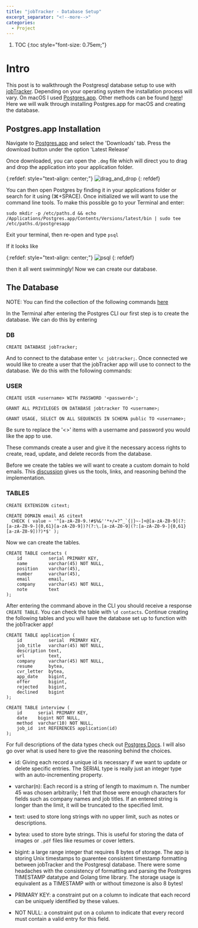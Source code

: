 ```yaml
---
title: "jobTracker - Database Setup"
excerpt_separator: "<!--more-->"
categories: 
  - Project
---
```


1. TOC
{:toc style="font-size: 0.75em;"}

# Intro

This post is to walkthrough the Postgresql database setup to use with [jobTracker](https://github.com/Ferrallv/jobTracker). Depending on your operating system the installation process will vary. On macOS I used [Postgres.app](https://postgresapp.com/). Other methods can be found [here](https://www.postgresql.org/download/)! Here we will walk through installing Postgres.app for macOS and creating the database.


## Postgres.app Installation

Navigate to [Postgres.app](https://postgresapp.com/) and select the 'Downloads' tab. Press the download button under the option 'Latest Release'

Once downloaded, you can open the `.dmg` file which will direct you to drag and drop the application into your application folder.

{:refdef: style="text-align: center;"}
![drag_and_drop](../../assets/images/jobTracker_Database_Setup_1.gif)
{: refdef}

You can then open Postgres by finding it in your applications folder or search for it using (⌘+SPACE). Once initialized we will want to use the command line tools. To make this possible go to your Terminal and enter:

```
sudo mkdir -p /etc/paths.d && echo /Applications/Postgres.app/Contents/Versions/latest/bin | sudo tee /etc/paths.d/postgresapp
```

Exit your terminal, then re-open and type
`psql`

If it looks like 

{:refdef: style="text-align: center;"}
![psql](../../assets/images/jobTracker_Database_Setup_2.png)
{: refdef}

then it all went swimmingly! Now we can create our database.

## The Database

NOTE: You can find the collection of the following commands [here](https://github.com/Ferrallv/jobTracker/blob/master/db_creation_commands.md)

In the Terminal after entering the Postgres CLI our first step is to create the database. We can do this by entering

### DB

```
CREATE DATABASE jobTracker;
```

And to connect to the database enter `\c jobtracker;`. Once connected we would like to create a user that the jobTracker app will use to connect to the database. We do this with the following commands:

### USER

```
CREATE USER <username> WITH PASSWORD '<password>';

GRANT ALL PRIVILEGES ON DATABASE jobtracker TO <username>;

GRANT USAGE, SELECT ON ALL SEQUENCES IN SCHEMA public TO <username>;
```

Be sure to replace the '<>' items with a username and password you would like the app to use.

These commands create a user and give it the necessary access rights to create, read, update, and delete records from the database.

Before we create the tables we will want to create a custom domain to hold emails. This [discussion](https://dba.stackexchange.com/questions/68266/what-is-the-best-way-to-store-an-email-address-in-postgresql) gives us the tools, links,  and reasoning behind the implementation.

### TABLES

```
CREATE EXTENSION citext;

CREATE DOMAIN email AS citext
  CHECK ( value ~ '^[a-zA-Z0-9.!#$%&''*+/=?^_`{|}~-]+@[a-zA-Z0-9](?:[a-zA-Z0-9-]{0,61}[a-zA-Z0-9])?(?:\.[a-zA-Z0-9](?:[a-zA-Z0-9-]{0,61}[a-zA-Z0-9])?)*$' );
```

Now we can create the tables. 

```
CREATE TABLE contacts (
	id 			serial PRIMARY KEY,
	name 		varchar(45) NOT NULL, 
	position 	varchar(45),
	number 		varchar(45),
	email 		email,
	company 	varchar(45) NOT NULL,
	note 		text
);
```
After entering the command above in the CLI you should receive a response `CREATE TABLE`. You can check the table with `\d contacts`. Continue creating the following tables and you will have the database set up to function with the jobTracker app!

```
CREATE TABLE application (
	id 			serial 	PRIMARY KEY,
	job_title 	varchar(45) NOT NULL,
	description text,
	url 		text,
	company 	varchar(45) NOT NULL,
	resume 		bytea,
	cvr_letter 	bytea,
	app_date 	bigint,
	offer 		bigint,
	rejected 	bigint,
	declined 	bigint
);

CREATE TABLE interview (
	id 		serial PRIMARY KEY,
	date 	bigint NOT NULL,
	method 	varchar(10) NOT NULL,
	job_id 	int REFERENCES application(id)
);
```

For full descriptions of the data types check out [Postgres Docs](https://www.postgresql.org/docs/current/datatype.html). I will also go over what is used here to give the reasoning behind the choices.

- id: Giving each record a unique id is necessary if we want to update or delete specific entries. The SERIAL type is really just an integer type with an auto-incrementing property. 

- varchar(n): Each record is a string of length to maximum n. The number 45 was chosen arbitrarily; I felt that those were enough characters for fields such as company names and job titles. If an entered string is longer than the limit, it will be truncated to the specified limit.

- text: used to store long strings with no upper limit, such as notes or descriptions.

- bytea: used to store byte strings. This is useful for storing the data of images or `.pdf` files like resumes or cover letters. 

- bigint: a large range integer that requires 8 bytes of storage. The app is storing Unix timestamps to guarentee consistent timestamp formatting between jobTracker and the Postgresql database. There were some headaches with the consistency of formatting and parsing the Postrgres TIMESTAMP datatype and Golang time library. The storage usage is equivalent as a TIMESTAMP with or without timezone is also 8 bytes!

- PRIMARY KEY: a constraint put on a column to indicate that each record can be uniquely identified by these values.

- NOT NULL: a constraint put on a column to indicate that every record must contain a valid entry for this field.



